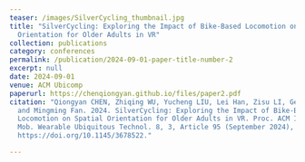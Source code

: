 ```yaml
---
teaser: /images/SilverCycling_thumbnail.jpg
title: "SilverCycling: Exploring the Impact of Bike-Based Locomotion on Spatial
  Orientation for Older Adults in VR"
collection: publications
category: conferences
permalink: /publication/2024-09-01-paper-title-number-2
excerpt: null
date: 2024-09-01
venue: ACM Ubicomp
paperurl: https://chenqiongyan.github.io/files/paper2.pdf
citation: "Qiongyan CHEN, Zhiqing WU, Yucheng LIU, Lei Han, Zisu LI, Ge Lin KAN,
  and Mingming Fan. 2024. SilverCycling: Exploring the Impact of Bike-Based
  Locomotion on Spatial Orientation for Older Adults in VR. Proc. ACM Interact.
  Mob. Wearable Ubiquitous Technol. 8, 3, Article 95 (September 2024), 24 pages.
  https://doi.org/10.1145/3678522."

---
```


